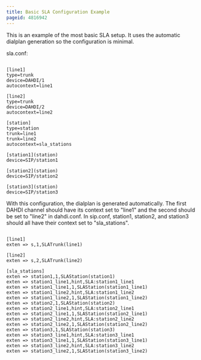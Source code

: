```yaml
---
title: Basic SLA Configuration Example
pageid: 4816942
---
```


This is an example of the most basic SLA setup. It uses the automatic dialplan generation so the configuration is minimal.   

sla.conf:

```

[line1]
type=trunk 
device=DAHDI/1 
autocontext=line1 

[line2] 
type=trunk 
device=DAHDI/2 
autocontext=line2 

[station] 
type=station 
trunk=line1 
trunk=line2 
autocontext=sla_stations 

[station1](station) 
device=SIP/station1 

[station2](station) 
device=SIP/station2 

[station3](station) 
device=SIP/station3

```

With this configuration, the dialplan is generated automatically. The first DAHDI channel should have its context set to "line1" and the second should be set to "line2" in dahdi.conf. In sip.conf, station1, station2, and station3 should all have their context set to "sla_stations".   

```

[line1] 
exten => s,1,SLATrunk(line1) 

[line2] 
exten => s,2,SLATrunk(line2) 

[sla_stations] 
exten => station1,1,SLAStation(station1) 
exten => station1_line1,hint,SLA:station1_line1 
exten => station1_line1,1,SLAStation(station1_line1) 
exten => station1_line2,hint,SLA:station1_line2 
exten => station1_line2,1,SLAStation(station1_line2) 
exten => station2,1,SLAStation(station2) 
exten => station2_line1,hint,SLA:station2_line1 
exten => station2_line1,1,SLAStation(station2_line1) 
exten => station2_line2,hint,SLA:station2_line2 
exten => station2_line2,1,SLAStation(station2_line2) 
exten => station3,1,SLAStation(station3) 
exten => station3_line1,hint,SLA:station3_line1 
exten => station3_line1,1,SLAStation(station3_line1) 
exten => station3_line2,hint,SLA:station3_line2 
exten => station3_line2,1,SLAStation(station3_line2)

```
